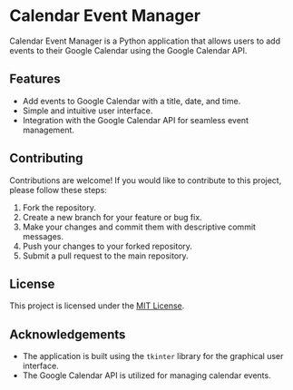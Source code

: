 # Calendar Event Manager

Calendar Event Manager is a Python application that allows users to add events to their Google Calendar using the Google Calendar API.

## Features

- Add events to Google Calendar with a title, date, and time.
- Simple and intuitive user interface.
- Integration with the Google Calendar API for seamless event management.

 ## Contributing

Contributions are welcome! If you would like to contribute to this project, please follow these steps:

1. Fork the repository.
2. Create a new branch for your feature or bug fix.
3. Make your changes and commit them with descriptive commit messages.
4. Push your changes to your forked repository.
5. Submit a pull request to the main repository.

## License

This project is licensed under the [MIT License](LICENSE).

## Acknowledgements

- The application is built using the `tkinter` library for the graphical user interface.
- The Google Calendar API is utilized for managing calendar events.